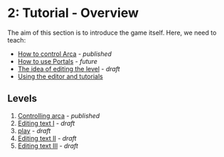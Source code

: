 # 2: Tutorial - Overview

The aim of this section is to introduce the game itself. Here, we need
to teach:

- [How to control Arca](01-control-arca.md) - *published*
- [How to use Portals](02-using-portals.md) - *future*
- [The idea of editing the level](03-editing-levels.md) - *draft*
- [Using the editor and tutorials](04-editor-tuts.md)

## Levels
1. [Controlling arca](01-control-arca.md) - *published*
2. [Editing text I](03-editing-levels.md#level---editing-text-i) - *draft*
3. [play](03-editing-levels.md#level---play) - *draft*
4. [Editing text II](03-editing-levels.md#level---editing-text-ii) - *draft*
4. [Editing text III](03-editing-levels.md#level---editing-text-iii) - *draft*

